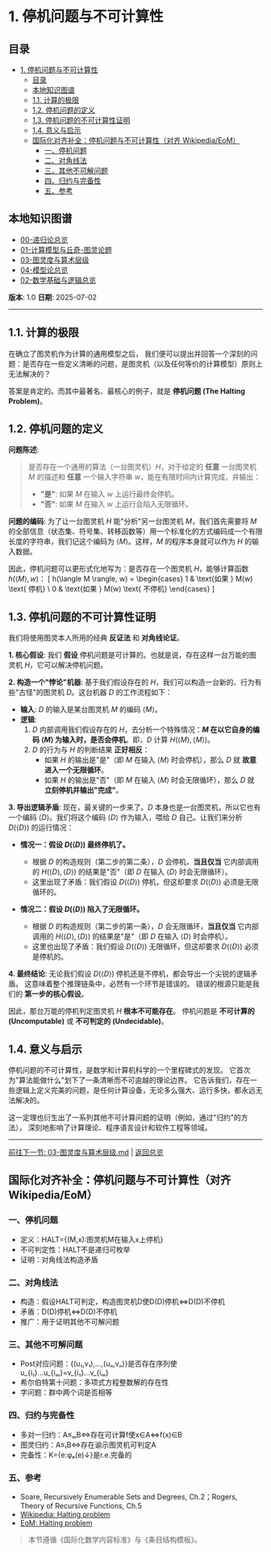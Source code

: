 # 1. 停机问题与不可计算性

<!-- 本地目录区块 -->
## 目录

- [1. 停机问题与不可计算性](#1-停机问题与不可计算性)
  - [目录](#目录)
  - [本地知识图谱](#本地知识图谱)
  - [1.1. 计算的极限](#11-计算的极限)
  - [1.2. 停机问题的定义](#12-停机问题的定义)
  - [1.3. 停机问题的不可计算性证明](#13-停机问题的不可计算性证明)
  - [1.4. 意义与启示](#14-意义与启示)
  - [国际化对齐补全：停机问题与不可计算性（对齐 Wikipedia/EoM）](#国际化对齐补全停机问题与不可计算性对齐-wikipediaeom)
    - [一、停机问题](#一停机问题)
    - [二、对角线法](#二对角线法)
    - [三、其他不可解问题](#三其他不可解问题)
    - [四、归约与完备性](#四归约与完备性)
    - [五、参考](#五参考)

<!-- 本地知识图谱区块 -->
## 本地知识图谱

- [00-递归论总览](./00-递归论总览.md)
- [01-计算模型与丘奇-图灵论题](./01-计算模型与丘奇-图灵论题.md)
- [03-图灵度与算术层级](./03-图灵度与算术层级.md)
- [04-模型论总览](../04-模型论/00-模型论总览.md)
- [02-数学基础与逻辑总览](../00-数学基础与逻辑总览.md)

**版本**: 1.0
**日期**: 2025-07-02

---

## 1.1. 计算的极限

在确立了图灵机作为计算的通用模型之后，
我们便可以提出并回答一个深刻的问题：是否存在一些定义清晰的问题，是图灵机（以及任何等价的计算模型）原则上无法解决的？

答案是肯定的。而其中最著名、最核心的例子，就是 **停机问题 (The Halting Problem)**。

## 1.2. 停机问题的定义

**问题陈述**:
> 是否存在一个通用的算法（一台图灵机）$H$，对于给定的 **任意** 一台图灵机 $M$ 的描述和 **任意** 一个输入字符串 $w$，能在有限时间内计算完成，并输出：
>
> - **"是"**: 如果 $M$ 在输入 $w$ 上运行最终会停机。
> - **"否"**: 如果 $M$ 在输入 $w$ 上运行会陷入无限循环。

**问题的编码**:
为了让一台图灵机 $H$ 能"分析"另一台图灵机 $M$，我们首先需要将 $M$ 的全部信息（状态集、符号集、转移函数等）用一个标准化的方式编码成一个有限长度的字符串，我们记这个编码为 $\langle M \rangle$。这样，$M$ 的程序本身就可以作为 $H$ 的输入数据。

因此，停机问题可以更形式化地写为：是否存在一个图灵机 $H$，能够计算函数 $h(\langle M \rangle, w)$：
\[
h(\langle M \rangle, w) =
\begin{cases}
1 & \text{如果 } M(w) \text{ 停机} \\
0 & \text{如果 } M(w) \text{ 不停机}
\end{cases}
\]

## 1.3. 停机问题的不可计算性证明

我们将使用图灵本人所用的经典 **反证法** 和 **对角线论证**。

**1. 核心假设**:
我们 **假设** 停机问题是可计算的。也就是说，存在这样一台万能的图灵机 $H$，它可以解决停机问题。

**2. 构造一个"悖论"机器**:
基于我们假设存在的 $H$，我们可以构造一台新的、行为有些"古怪"的图灵机 $D$。这台机器 $D$ 的工作流程如下：

- **输入**: $D$ 的输入是某台图灵机 $M$ 的编码 $\langle M \rangle$。
- **逻辑**:
    1. $D$ 内部调用我们假设存在的 $H$，去分析一个特殊情况：**$M$ 在以它自身的编码 $\langle M \rangle$ 为输入时，是否会停机**。即，$D$ 计算 $H(\langle M \rangle, \langle M \rangle)$。
    2. $D$ 的行为与 $H$ 的判断结果 **正好相反**：
        - 如果 $H$ 的输出是"是"（即 $M$ 在输入 $\langle M \rangle$ 时会停机），那么 $D$ 就 **故意进入一个无限循环**。
        - 如果 $H$ 的输出是"否"（即 $M$ 在输入 $\langle M \rangle$ 时会无限循环），那么 $D$ 就 **立刻停机并输出"完成"**。

**3. 导出逻辑矛盾**:
现在，最关键的一步来了。$D$ 本身也是一台图灵机，所以它也有一个编码 $\langle D \rangle$。我们将这个编码 $\langle D \rangle$ 作为输入，喂给 $D$ 自己。让我们来分析 $D(\langle D \rangle)$ 的运行情况：

- **情况一：假设 $D(\langle D \rangle)$ 最终停机了。**
  - 根据 $D$ 的构造规则（第二步的第二条），$D$ 会停机，**当且仅当** 它内部调用的 $H(\langle D \rangle, \langle D \rangle)$ 的结果是"否"（即 $D$ 在输入 $\langle D \rangle$ 时会无限循环）。
  - 这里出现了矛盾：我们假设 $D(\langle D \rangle)$ 停机，但这却要求 $D(\langle D \rangle)$ 必须是无限循环的。

- **情况二：假设 $D(\langle D \rangle)$ 陷入了无限循环。**
  - 根据 $D$ 的构造规则（第二步的第一条），$D$ 会无限循环，**当且仅当** 它内部调用的 $H(\langle D \rangle, \langle D \rangle)$ 的结果是"是"（即 $D$ 在输入 $\langle D \rangle$ 时会停机）。
  - 这里也出现了矛盾：我们假设 $D(\langle D \rangle)$ 无限循环，但这却要求 $D(\langle D \rangle)$ 必须是停机的。

**4. 最终结论**:
无论我们假设 $D(\langle D \rangle)$ 停机还是不停机，都会导出一个尖锐的逻辑矛盾。
这意味着整个推理链条中，必然有一个环节是错误的。
错误的根源只能是我们的 **第一步的核心假设**。

因此，那台万能的停机判定图灵机 $H$ **根本不可能存在**。
停机问题是 **不可计算的 (Uncomputable)** 或 **不可判定的 (Undecidable)**。

## 1.4. 意义与启示

停机问题的不可计算性，是数学和计算机科学的一个里程碑式的发现。
它首次为"算法能做什么"划下了一条清晰而不可逾越的理论边界。
它告诉我们，存在一些逻辑上定义完美的问题，是任何计算设备，无论多么强大、运行多快，都永远无法解决的。

这一定理也衍生出了一系列其他不可计算问题的证明（例如，通过"归约"的方法），
深刻地影响了计算理论、程序语言设计和软件工程等领域。

---
[前往下一节: 03-图灵度与算术层级.md](./03-图灵度与算术层级.md) | [返回总览](./00-递归论总览.md)

## 国际化对齐补全：停机问题与不可计算性（对齐 Wikipedia/EoM）

### 一、停机问题

- 定义：HALT={(M,x):图灵机M在输入x上停机}
- 不可判定性：HALT不是递归可枚举
- 证明：对角线法构造矛盾

### 二、对角线法

- 构造：假设HALT可判定，构造图灵机D使D(D)停机⇔D(D)不停机
- 矛盾：D(D)停机⇔D(D)不停机
- 推广：用于证明其他不可解问题

### 三、其他不可解问题

- Post对应问题：{(u₁,v₁),...,(uₙ,vₙ)}是否存在序列使u_{i₁}...u_{iₘ}=v_{i₁}...v_{iₘ}
- 希尔伯特第十问题：多项式方程整数解的存在性
- 字问题：群中两个词是否相等

### 四、归约与完备性

- 多对一归约：A≤ₘB⇔存在可计算f使x∈A⇔f(x)∈B
- 图灵归约：A≤ₜB⇔存在谕示图灵机可判定A
- 完备性：K={e:φₑ(e)↓}是r.e.完备的

### 五、参考

- Soare, Recursively Enumerable Sets and Degrees, Ch.2；Rogers, Theory of Recursive Functions, Ch.5
- [Wikipedia: Halting problem](https://en.wikipedia.org/wiki/Halting_problem)
- [EoM: Halting problem](https://encyclopediaofmath.org/wiki/Halting_problem)

> 本节遵循《国际化数学内容标准》与《条目结构模板》。
